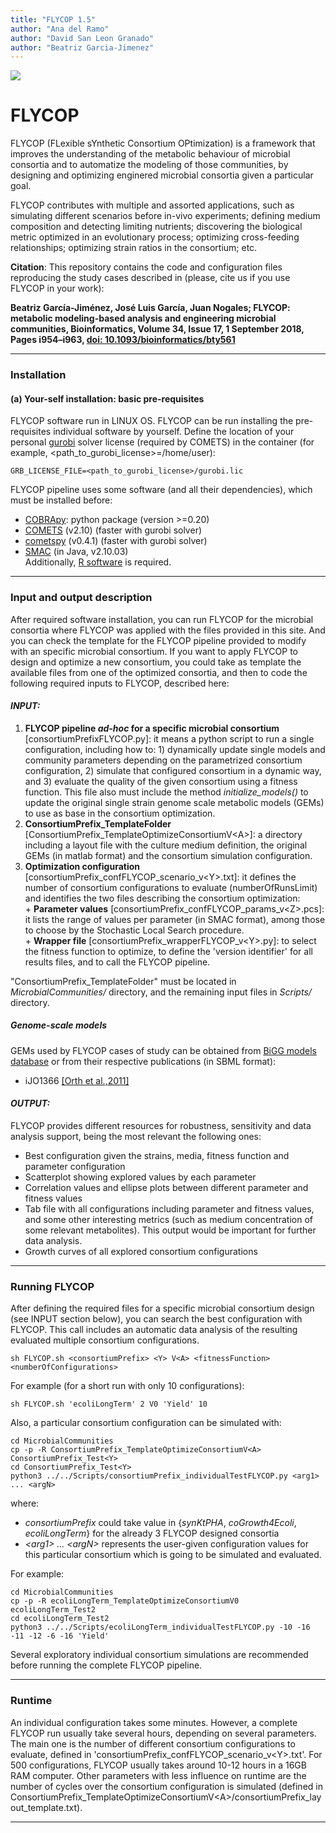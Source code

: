 ```yaml
---
title: "FLYCOP 1.5"
author: "Ana del Ramo"
author: "David San Leon Granado"
author: "Beatriz Garcia-Jimenez"
---
```


![](FLYCOP_logo.jpg)

# FLYCOP

FLYCOP (FLexible sYnthetic Consortium OPtimization) is a framework that improves the understanding of the metabolic behaviour of microbial consortia and to automatize the modeling of those communities, by designing and optimizing enginered microbial consortia given a particular goal.

FLYCOP contributes with multiple and assorted applications, such as simulating different scenarios before in-vivo experiments; defining medium composition and detecting limiting nutrients; discovering the biological metric optimized in an evolutionary process; optimizing cross-feeding relationships; optimizing strain ratios in the consortium; etc.

**Citation**: This repository contains the code and configuration files reproducing the study cases described in (please, cite us if you use FLYCOP in your work):

**Beatriz García-Jiménez, José Luis García, Juan Nogales; FLYCOP: metabolic modeling-based analysis and engineering microbial communities, Bioinformatics, Volume 34, Issue 17, 1 September 2018, Pages i954–i963, [doi: 10.1093/bioinformatics/bty561](https://doi.org/10.1093/bioinformatics/bty561)**


***
### Installation

#### (a) Your-self installation: basic pre-requisites

FLYCOP software run in LINUX OS. FLYCOP can be run installing the pre-requisites individual software by yourself. 
Define the location of your personal [gurobi](http://www.gurobi.com/academia/for-universities) solver license (required by COMETS) in the container (for example, \<path_to_gurobi_license\>=/home/user):
```{sh eval=FALSE}
GRB_LICENSE_FILE=<path_to_gurobi_license>/gurobi.lic
```

FLYCOP pipeline uses some software (and all their dependencies), which must be installed before:

* [COBRApy](https://opencobra.github.io/cobrapy/): python package (version >=0.20)  
* [COMETS](http://www.bu.edu/segrelab/comets/) (v2.10) (faster with gurobi solver)  
* [cometspy](http://www.bu.edu/segrelab/cometspy/) (v0.4.1) (faster with gurobi solver)
* [SMAC](http://www.cs.ubc.ca/labs/beta/Projects/SMAC/) (in Java, v2.10.03)   
Additionally, [R software](https://www.r-project.org/) is required.

***
### Input and output description

After required software installation, you can run FLYCOP for the microbial consortia where FLYCOP was applied with the files provided in this site. And you can check the template for the FLYCOP pipeline provided to modify with an specific microbial consortium.
If you want to apply FLYCOP to design and optimize a new consortium, you could take as template the available files from one of the optimized consortia, and then to code the following required inputs to FLYCOP, described here:

####  *INPUT:*
  
  1. **FLYCOP pipeline _ad-hoc_ for a specific microbial consortium** [consortiumPrefixFLYCOP.py]: it means a python script to run a single configuration, including how to: 1) dynamically update single models and community parameters depending on the parametrized consortium configuration, 2) simulate that configured consortium in a dynamic way, and 3) evaluate the quality of the given consortium using a fitness function. This file also must include the method *initialize_models()* to update the original single strain genome scale metabolic models (GEMs) to use as base in the consortium optimization.
  2. **ConsortiumPrefix_TemplateFolder** [ConsortiumPrefix_TemplateOptimizeConsortiumV\<A>]: a directory including a layout file with the culture medium definition, the original GEMs (in matlab format) and the consortium simulation configuration.
  3. **Optimization configuration** [consortiumPrefix_confFLYCOP_scenario_v\<Y>.txt]: it defines the number of consortium configurations to evaluate (numberOfRunsLimit) and identifies the two files describing the consortium optimization:  
    + **Parameter values** [consortiumPrefix_confFLYCOP_params_v\<Z>.pcs]: it lists the range of values per parameter (in SMAC format), among those to choose by the Stochastic Local Search procedure.  
    + **Wrapper file** [consortiumPrefix_wrapperFLYCOP_v\<Y>.py]: to select the fitness function to optimize, to define the 'version identifier' for all results files, and to call the FLYCOP pipeline.  
  
"ConsortiumPrefix_TemplateFolder" must be located in *MicrobialCommunities/* directory, and the remaining input files in *Scripts/* directory.

##### Genome-scale models

GEMs used by FLYCOP cases of study can be obtained from [BiGG models database](http://bigg.ucsd.edu/) or from their respective publications (in SBML format):  

* iJO1366 [[Orth et al.,2011]](https://doi.org/10.1038/msb.2011.65)  

####  *OUTPUT:*  
FLYCOP provides different resources for robustness, sensitivity and data analysis support, being the most relevant the following ones:  

* Best configuration given the strains, media, fitness function and parameter configuration  
* Scatterplot showing explored values by each parameter  
* Correlation values and ellipse plots between different parameter and fitness values 
* Tab file with all configurations including parameter and fitness values, and some other interesting metrics (such as medium concentration of some relevant metabolites). This output would be important for further data analysis.  
* Growth curves of all explored consortium configurations  

***
### Running FLYCOP
After defining the required files for a specific microbial consortium design (see INPUT section below), you can search the best configuration with FLYCOP. This call includes an automatic data analysis of the resulting evaluated multiple consortium configurations.
```{sh eval=FALSE}
sh FLYCOP.sh <consortiumPrefix> <Y> V<A> <fitnessFunction> <numberOfConfigurations>
```
For example (for a short run with only 10 configurations):
```{sh eval=FALSE}
sh FLYCOP.sh 'ecoliLongTerm' 2 V0 'Yield' 10
```

Also, a particular consortium configuration can be simulated with:
```{sh eval=FALSE}
cd MicrobialCommunities
cp -p -R ConsortiumPrefix_TemplateOptimizeConsortiumV<A> ConsortiumPrefix_Test<Y>
cd ConsortiumPrefix_Test<Y>
python3 ../../Scripts/consortiumPrefix_individualTestFLYCOP.py <arg1> ... <argN>
```
where:

* *consortiumPrefix* could take value in {*synKtPHA*, *coGrowth4Ecoli*, *ecoliLongTerm*} for the already 3 FLYCOP designed consortia
* *\<arg1> ... \<argN>* represents the user-given configuration values for this particular consortium which is going to be simulated and evaluated.  

For example:
```{sh eval=FALSE}
cd MicrobialCommunities
cp -p -R ecoliLongTerm_TemplateOptimizeConsortiumV0 ecoliLongTerm_Test2
cd ecoliLongTerm_Test2
python3 ../../Scripts/ecoliLongTerm_individualTestFLYCOP.py -10 -16 -11 -12 -6 -16 'Yield'
```

Several exploratory individual consortium simulations are recommended before running the complete FLYCOP pipeline.

***
### Runtime

An individual configuration takes some minutes. However, a complete FLYCOP run usually take several hours, depending on several parameters. The main one is the number of different consortium configurations to evaluate, defined in 'consortiumPrefix_confFLYCOP_scenario_v\<Y>.txt'. For 500 configurations, FLYCOP usually takes around 10-12 hours in a 16GB RAM computer. Other parameters with less influence on runtime are the number of cycles over the consortium configuration is simulated (defined in ConsortiumPrefix_TemplateOptimizeConsortiumV\<A>/consortiumPrefix_layout_template.txt).

***




